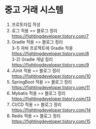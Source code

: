 # 중고 거래 시스템

1. 프로토타입 작성
2. 로그 적용 => 블로그 정리<br>
   https://fightingdeveloper.tistory.com/7 
3. Gradle 적용 => 블로그 정리<br>
   3-1) 자바 프로젝트에 Gradle 적용 <br>
   https://fightingdeveloper.tistory.com/8 <br>
   3-2) Gradle 개념 정리 <br>
   https://fightingdeveloper.tistory.com/9
4. JUnit 적용 => 블로그 정리<br>
   https://fightingdeveloper.tistory.com/10 <br>
5. SpringBoot 적용 => 블로그 정리<br>
   https://fightingdeveloper.tistory.com/11 <br>
6. Mybatis 적용 => 블로그 정리<br>
   https://fightingdeveloper.tistory.com/13 <br>
7. CI/CD 적용 => 블로그 정리<br>
   https://fightingdeveloper.tistory.com/14
8. Redis 적용 => 블로그 정리<br>
   https://fightingdeveloper.tistory.com/15 <br>
   
   